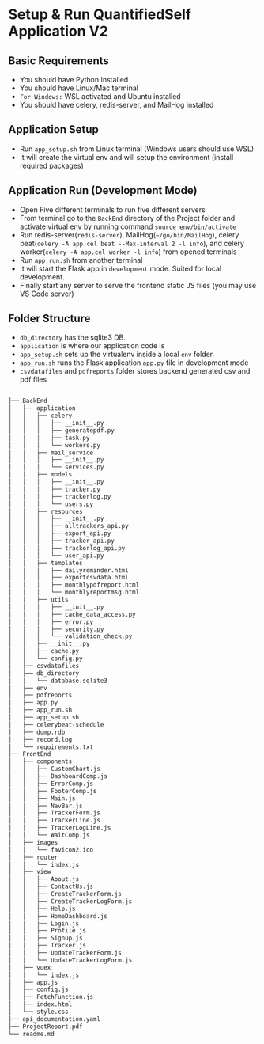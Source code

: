 # Setup & Run QuantifiedSelf Application V2

## Basic Requirements

- You should have Python Installed
- You should have Linux/Mac terminal
- `For Windows:` WSL activated and Ubuntu installed
- You should have celery, redis-server, and MailHog installed

## Application Setup

- Run `app_setup.sh` from Linux terminal (Windows users should use WSL)
- It will create the virtual env and will setup the environment (install required packages)

## Application Run (Development Mode)

- Open Five different terminals to run five different servers
- From terminal go to the `BackEnd` directory of the Project folder<!--(`QuantifiedSelfApp_V2`)--> and activate virtual env by running command `source env/bin/activate`
- Run redis-server(`redis-server`), MailHog(`~/go/bin/MailHog`), celery beat(`celery -A app.cel beat --Max-interval 2 -l info`), and celery worker(`celery -A app.cel worker -l info`) from opened terminals
- Run `app_run.sh` from another terminal
- It will start the Flask app in `development` mode. Suited for local development.
- Finally start any server to serve the frontend static JS files (you may use VS Code server)

## Folder Structure

- `db_directory` has the sqlite3 DB.
- `application` is where our application code is
- `app_setup.sh` sets up the virtualenv inside a local `env` folder.
- `app_run.sh` runs the Flask application `app.py` file in development mode
- `csvdatafiles` and `pdfreports` folder stores backend generated csv and pdf files

```md

├── BackEnd
│   ├── application
│   │   ├── celery
│   │   │   ├── __init__.py
│   │   │   ├── generatepdf.py
│   │   │   ├── task.py
│   │   │   └── workers.py
│   │   ├── mail_service
│   │   │   ├── __init__.py
│   │   │   └── services.py
│   │   ├── models
│   │   │   ├── __init__.py
│   │   │   ├── tracker.py
│   │   │   ├── trackerlog.py
│   │   │   └── users.py
│   │   ├── resources
│   │   │   ├── __init__.py
│   │   │   ├── alltrackers_api.py
│   │   │   ├── export_api.py
│   │   │   ├── tracker_api.py
│   │   │   ├── trackerlog_api.py
│   │   │   └── user_api.py
│   │   ├── templates
│   │   │   ├── dailyreminder.html
│   │   │   ├── exportcsvdata.html
│   │   │   ├── monthlypdfreport.html
│   │   │   └── monthlyreportmsg.html
│   │   ├── utils
│   │   │   ├── __init__.py
│   │   │   ├── cache_data_access.py
│   │   │   ├── error.py
│   │   │   ├── security.py
│   │   │   └── validation_check.py
│   │   ├── __init__.py
│   │   ├── cache.py
│   │   └── config.py
│   ├── csvdatafiles
│   ├── db_directory
│   │   └── database.sqlite3
│   ├── env
│   ├── pdfreports
│   ├── app.py
│   ├── app_run.sh
│   ├── app_setup.sh
│   ├── celerybeat-schedule
│   ├── dump.rdb
│   ├── record.log
│   └── requirements.txt
├── FrontEnd
│   ├── components
│   │   ├── CustomChart.js
│   │   ├── DashboardComp.js
│   │   ├── ErrorComp.js
│   │   ├── FooterComp.js
│   │   ├── Main.js
│   │   ├── NavBar.js
│   │   ├── TrackerForm.js
│   │   ├── TrackerLine.js
│   │   ├── TrackerLogLine.js
│   │   └── WaitComp.js
│   ├── images
│   │   └── favicon2.ico
│   ├── router
│   │   └── index.js
│   ├── view
│   │   ├── About.js
│   │   ├── ContactUs.js
│   │   ├── CreateTrackerForm.js
│   │   ├── CreateTrackerLogForm.js
│   │   ├── Help.js
│   │   ├── HomeDashboard.js
│   │   ├── Login.js
│   │   ├── Profile.js
│   │   ├── Signup.js
│   │   ├── Tracker.js
│   │   ├── UpdateTrackerForm.js
│   │   └── UpdateTrackerLogForm.js
│   ├── vuex
│   │   └── index.js
│   ├── app.js
│   ├── config.js
│   ├── FetchFunction.js
│   ├── index.html
│   └── style.css
├── api_documentation.yaml
├── ProjectReport.pdf
└── readme.md

```

